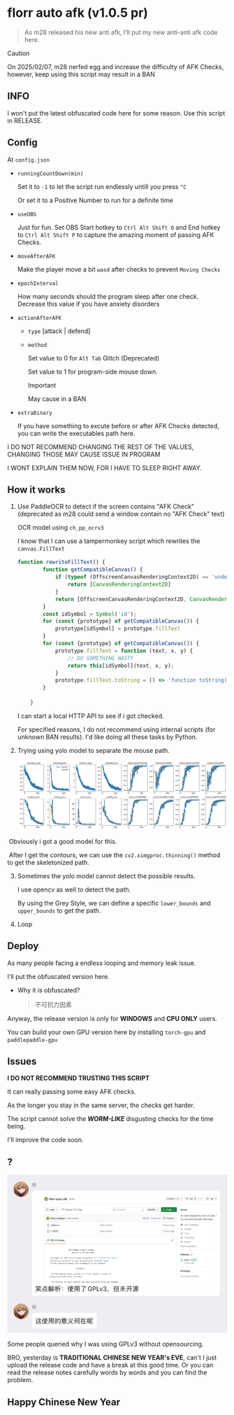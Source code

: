 # florr auto afk (v1.0.5 pr)

> As m28 released his new anti afk, I‘ll put my new anti-anti afk code here.


> [!CAUTION]
> On 2025/02/07, m28 nerfed egg and increase the difficulty of AFK Checks, however, keep using this script may result in a BAN

## INFO

I won't put the latest obfuscated code here for some reason. Use this script in RELEASE.

## Config

At `config.json`

* `runningCountDown(min)` 

  Set it to `-1` to let the script run endlessly untill you press `^C` 

  Or set it to a Positive Number to run for a definite time

* `useOBS`

  Just for fun. Set OBS Start hotkey to `Ctrl Alt Shift O` and End hotkey to `Ctrl Alt Shift P` to capture the amazing moment of passing AFK Checks.

* `moveAfterAFK`

  Make the player move a bit `wasd` after checks to prevent `Moving Checks`

* `epochInterval`

  How many seconds should the program sleep after one check. Decrease this value if you have anxiety disorders

* `actionAfterAFK`

  * `type` [attack | defend]

  * `method`

    Set value to 0 for `Alt Tab` Glitch (Deprecated)

    Set value to 1 for program-side mouse down.
    > [!IMPORTANT]  
    > May cause in a BAN
  
* `extraBinary` 

  If you have something to excute before or after AFK Checks detected, you can write the executables path here.

I DO NOT RECOMMEND CHANGING THE REST OF THE VALUES, CHANGING THOSE MAY CAUSE ISSUE IN PROGRAM

I WONT EXPLAIN THEM NOW, FOR I HAVE TO SLEEP RIGHT AWAY.

## How it works

1. Use PaddleOCR to detect if the screen contains "AFK Check" (deprecated as m28 could send a window contain no "AFK Check" text)

   OCR model using `ch_pp_ocrv3`

   I know that I can use a tampermonkey script which rewrites the `canvas.FillText`

   ```js
   function rewriteFillText() {
           function getCompatibleCanvas() {
               if (typeof (OffscreenCanvasRenderingContext2D) == 'undefined') {
                   return [CanvasRenderingContext2D]
               }
               return [OffscreenCanvasRenderingContext2D, CanvasRenderingContext2D];
           }
           const idSymbol = Symbol('id');
           for (const {prototype} of getCompatibleCanvas()) {
               prototype[idSymbol] = prototype.fillText
           }
           for (const {prototype} of getCompatibleCanvas()) {
               prototype.fillText = function (text, x, y) {
                   // DO SOMETHING NASTY
                   return this[idSymbol](text, x, y);
               }
               prototype.fillText.toString = () => 'function toString() { [native code] }';
           }
   
       }
   ```

   I can start a local HTTP API to see if i got checked.

   For specified reasons, I do not recommend using internal scripts (for unknown BAN results). I'd like doing all these tasks by Python.

2. Trying using yolo model to separate the mouse path.

   ![results.png](./imgs/results.png)

​		Obviously i got a good model for this.

​		After I get the contours, we can use the `cv2.ximgproc.thinning()` method to get the skeletonized path.

3. Sometimes the yolo model cannot detect the possible results.

   I use opencv as well to detect the path.

   By using the Grey Style, we can define a specific `lower_bounds` and `upper_bounds` to get the path.

4. Loop

## Deploy

As many people facing a endless looping and memory leak issue.

I'll put the obfuscated version here. 

* Why it is obfuscated?

  > 不可抗力因素

Anyway, the release version is only for **WINDOWS** and **CPU ONLY** users.

You can build your own GPU version here by installing `torch-gpu` and `paddlepaddle-gpu`

## Issues

**I DO NOT RECOMMEND TRUSTING THIS SCRIPT**

It can really passing some easy AFK checks.

As the longer you stay in the same server, the checks get harder.

The script cannot solve the ***WORM-LIKE*** disgusting checks for the time being.

I'll improve the code soon.

## ?

<img src="./imgs/39ca67e4e7f587a7d8f7c3284c344d0e.png" width="600" />

Some people queried why I was using GPLv3 without opensourcing.

BRO, yesterday is **TRADITIONAL CHINESE NEW YEAR's EVE**, can't I just upload the release code and have a break at this good time. Or you can read the release notes carefully words by words and you can find the problem.

## Happy Chinese New Year
